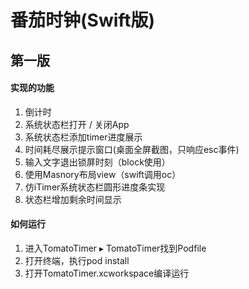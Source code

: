 #   番茄时钟(Swift版)
##  第一版
####    实现的功能
1. 倒计时
2. 系统状态栏打开 / 关闭App
3. 系统状态栏添加timer进度展示
4. 时间耗尽展示提示窗口(桌面全屏截图，只响应esc事件)
5. 输入文字退出锁屏时刻（block使用）
6. 使用Masnory布局view（swift调用oc）
7. 仿iTimer系统状态栏圆形进度条实现
8. 状态栏增加剩余时间显示
   
####    如何运行
1. 进入⁨TomatoTimer⁩ ▸ ⁨TomatoTimer⁩找到Podfile
2. 打开终端，执行pod install
3. 打开TomatoTimer.xcworkspace编译运行
